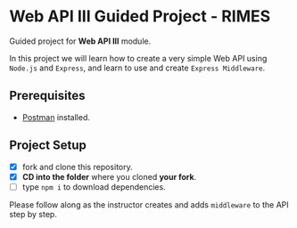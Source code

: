 # Web API III Guided Project - RIMES

Guided project for **Web API III** module.

In this project we will learn how to create a very simple Web API using `Node.js` and `Express`, and learn to use and create `Express Middleware`.

## Prerequisites

- [Postman](https://www.getpostman.com/downloads/) installed.

## Project Setup

- [X] fork and clone this repository.
- [X] **CD into the folder** where you cloned **your fork**.
- [ ] type `npm i` to download dependencies.

Please follow along as the instructor creates and adds `middleware` to the API step by step.
